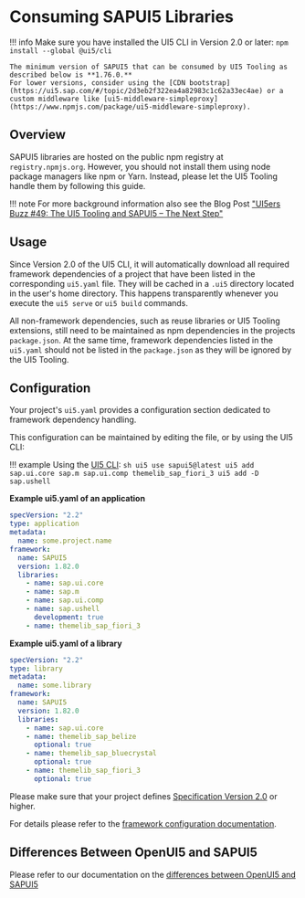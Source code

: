 # Consuming SAPUI5 Libraries

!!! info
    Make sure you have installed the UI5 CLI in Version 2.0 or later: `npm install --global @ui5/cli`

    The minimum version of SAPUI5 that can be consumed by UI5 Tooling as described below is **1.76.0.**  
    For lower versions, consider using the [CDN bootstrap](https://ui5.sap.com/#/topic/2d3eb2f322ea4a82983c1c62a33ec4ae) or a custom middleware like [ui5-middleware-simpleproxy](https://www.npmjs.com/package/ui5-middleware-simpleproxy).

## Overview

SAPUI5 libraries are hosted on the public npm registry at `registry.npmjs.org`. However, you should not install them using node package managers like npm or Yarn. Instead, please let the UI5 Tooling handle them by following this guide.

!!! note
    For more background information also see the Blog Post ["UI5ers Buzz #49: The UI5 Tooling and SAPUI5 – The Next Step"](https://blogs.sap.com/2020/04/01/ui5ers-buzz-49-the-ui5-tooling-and-sapui5-the-next-step/)

## Usage
Since Version 2.0 of the UI5 CLI, it will automatically download all required framework dependencies of a project that have been listed in the corresponding `ui5.yaml` file. They will be cached in a `.ui5` directory located in the user's home directory. This happens transparently whenever you execute the `ui5 serve` or `ui5 build` commands.

All non-framework dependencies, such as reuse libraries or UI5 Tooling extensions, still need to be maintained as npm dependencies in the projects `package.json`. At the same time, framework dependencies listed in the `ui5.yaml` should not be listed in the `package.json` as they will be ignored by the UI5 Tooling.

## Configuration

Your project's `ui5.yaml` provides a configuration section dedicated to framework dependency handling.

This configuration can be maintained by editing the file, or by using the UI5 CLI:

!!! example
      Using the [UI5 CLI](./CLI.md):
      ```sh
      ui5 use sapui5@latest
      ui5 add sap.ui.core sap.m sap.ui.comp themelib_sap_fiori_3
      ui5 add -D sap.ushell
      ```

**Example ui5.yaml of an application**
```yaml
specVersion: "2.2"
type: application
metadata:
  name: some.project.name
framework:
  name: SAPUI5
  version: 1.82.0
  libraries:
    - name: sap.ui.core
    - name: sap.m
    - name: sap.ui.comp
    - name: sap.ushell
      development: true
    - name: themelib_sap_fiori_3
```

**Example ui5.yaml of a library**
```yaml
specVersion: "2.2"
type: library
metadata:
  name: some.library
framework:
  name: SAPUI5
  version: 1.82.0
  libraries:
    - name: sap.ui.core
    - name: themelib_sap_belize
      optional: true
    - name: themelib_sap_bluecrystal
      optional: true
    - name: themelib_sap_fiori_3
      optional: true
```

Please make sure that your project defines [Specification Version 2.0](./Configuration.md#specification-version-20) or higher.

For details please refer to the [framework configuration documentation](././Configuration.md#framework-configuratio).

## Differences Between OpenUI5 and SAPUI5

Please refer to our documentation on the [differences between OpenUI5 and SAPUI5](./FAQ.md##whats-the-difference-between-openui5-and-sapui5)
